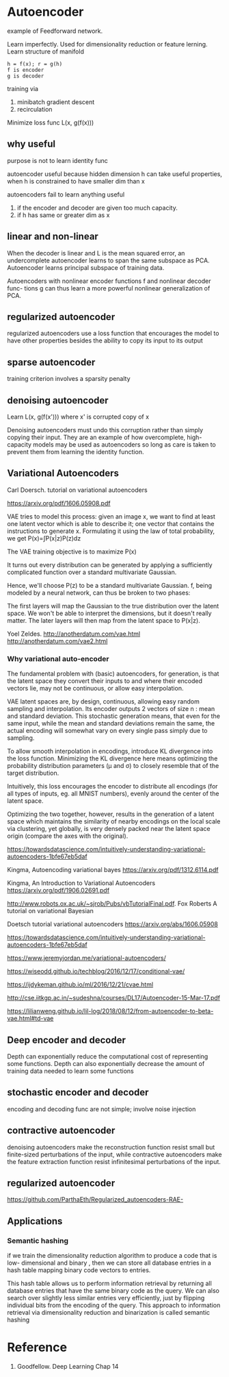 
# Autoencoder

example of Feedforward network. 

Learn imperfectly.  Used for dimensionality reduction or feature lerning. Learn structure of manifold

```
h = f(x); r = g(h)
f is encoder
g is decoder
```

training via
1. minibatch gradient descent
2. recirculation

Minimize loss func L(x, g(f(x)))

## why useful

purpose is not to learn identity func

autoencoder useful because hidden dimension h can take useful properties, when h is constrained to have smaller dim than x

autoencoders fail to learn anything useful 
1. if the encoder and decoder are given too much capacity.
2. if h has same or greater dim as x

## linear and non-linear

When the decoder is linear and L is the mean squared error, an undercomplete
autoencoder learns to span the same subspace as PCA.  Autoencoder learns principal subspace of training data.

Autoencoders with nonlinear encoder functions f and nonlinear decoder func-
tions g can thus learn a more powerful nonlinear generalization of PCA.

## regularized autoencoder

regularized autoencoders use a loss function that encourages the model to have other properties besides the ability to copy its input to its output

## sparse autoencoder

training criterion involves a sparsity penalty

## denoising autoencoder

Learn L(x, g(f(x'))) where x' is corrupted copy of x

Denoising autoencoders must undo this corruption rather than simply copying their input.  They are an example of how overcomplete, high-capacity models may be used as autoencoders so long as care is taken to prevent them from learning the identity function.

## Variational Autoencoders

Carl Doersch.  tutorial on variational autoencoders

https://arxiv.org/pdf/1606.05908.pdf

VAE tries to model this process: given an image x, we want to find at least one latent vector which is able to describe it; one vector that contains the instructions to generate x. Formulating it using the law of total probability, we get P(x)=∫P(x|z)P(z)dz

The VAE training objective is to maximize P(x)

It turns out every distribution can be generated by applying a sufficiently complicated function over a standard multivariate Gaussian.

Hence, we'll choose P(z) to be a standard multivariate Gaussian. f, being modeled by a neural network, can thus be broken to two phases:

The first layers will map the Gaussian to the true distribution over the latent space. We won't be able to interpret the dimensions, but it doesn't really matter.  The later layers will then map from the latent space to P(x|z).

Yoel Zeldes. http://anotherdatum.com/vae.html
http://anotherdatum.com/vae2.html

### Why variational auto-encoder

The fundamental problem with (basic) autoencoders, for generation, is that the latent space they convert their inputs to and where their encoded vectors lie, may not be continuous, or allow easy interpolation.

VAE latent spaces are, by design, continuous, allowing easy random sampling and interpolation.  Its encoder outputs 2 vectors of size n : mean and standard deviation.  This stochastic generation means, that even for the same input, while the mean and standard deviations remain the same, the actual encoding will somewhat vary on every single pass simply due to sampling.  

To allow smooth interpolation in encodings, introduce KL divergence into the loss function.   Minimizing the KL divergence here means optimizing the probability distribution parameters (μ and σ) to closely resemble that of the target distribution.

Intuitively, this loss encourages the encoder to distribute all encodings (for all types of inputs, eg. all MNIST numbers), evenly around the center of the latent space. 

Optimizing the two together, however, results in the generation of a latent space which maintains the similarity of nearby encodings on the local scale via clustering, yet globally, is very densely packed near the latent space origin (compare the axes with the original).


https://towardsdatascience.com/intuitively-understanding-variational-autoencoders-1bfe67eb5daf

Kingma, Autoencoding variational bayes https://arxiv.org/pdf/1312.6114.pdf

Kingma, An Introduction to Variational Autoencoders
https://arxiv.org/pdf/1906.02691.pdf

http://www.robots.ox.ac.uk/~sjrob/Pubs/vbTutorialFinal.pdf. Fox Roberts A tutorial on variational Bayesian

Doetsch tutorial variational autoencoders https://arxiv.org/abs/1606.05908

https://towardsdatascience.com/intuitively-understanding-variational-autoencoders-1bfe67eb5daf

https://www.jeremyjordan.me/variational-autoencoders/

https://wiseodd.github.io/techblog/2016/12/17/conditional-vae/

https://ijdykeman.github.io/ml/2016/12/21/cvae.html

http://cse.iitkgp.ac.in/~sudeshna/courses/DL17/Autoencoder-15-Mar-17.pdf

https://lilianweng.github.io/lil-log/2018/08/12/from-autoencoder-to-beta-vae.html#td-vae

## Deep encoder and decoder

Depth can exponentially reduce the computational cost of representing some
functions. Depth can also exponentially decrease the amount of training data
needed to learn some functions

## stochastic encoder and decoder

encoding and decoding func are not simple; involve noise injection

## contractive autoencoder

denoising autoencoders make the reconstruction function resist small but finite-sized perturbations of the input, while contractive autoencoders make the feature extraction function resist infinitesimal perturbations of the input.

##  regularized autoencoder

https://github.com/ParthaEth/Regularized_autoencoders-RAE-

## Applications

### Semantic hashing

if we train the dimensionality reduction algorithm to produce a code that is low- dimensional and binary , then we can store all database entries in a hash table mapping binary code vectors to entries.

This hash table allows us to perform information retrieval by returning all database entries that have the same binary code as the query. We can also search over slightly less similar entries very efficiently, just by flipping individual bits from the encoding of the query. This approach to information retrieval via dimensionality reduction and binarization is called semantic hashing

# Reference

1. Goodfellow.  Deep Learning Chap 14
